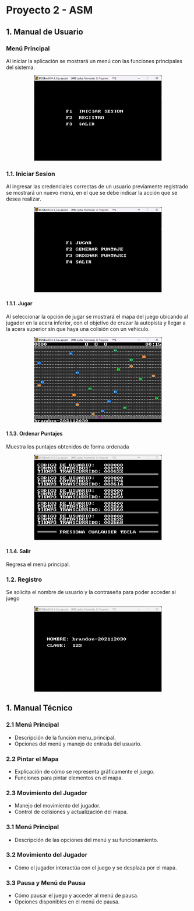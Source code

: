 # **Proyecto 2 - ASM**
## **1. Manual de Usuario**
### Menú Principal
Al iniciar la aplicación se mostrará un menú con las funciones principales del sistema.

<p align="center">
    <img src="Img/9.png" width="350px">
</p>

### 1.1. Iniciar Sesion

Al ingresar las credenciales correctas de un usuario previamente registrado se mostrará un nuevo menú, en el que se debe indicar la acción que se desea realizar.

<p align="center">
    <img src="Img/10.png" width="350px">
</p>

#### 1.1.1. Jugar

Al seleccionar la opción de jugar se mostrará el mapa del juego ubicando al jugador en la acera inferior, con el objetivo de cruzar la autopista y llegar a la acera superior sin que haya una colisión con un vehiculo.

<p align="center">
    <img src="Img/11.png" width="350px">
</p>

#### 1.1.3. Ordenar Puntajes

Muestra los puntajes obtenidos de forma ordenada

<p align="center">
    <img src="Img/12.png" width="350px">
</p>

#### 1.1.4. Salir

Regresa el menú principal.

### 1.2. Registro

Se solicita el nombre de usuario y la contraseña para poder acceder al juego

<p align="center">
    <img src="Img/13.png" width="350px">
</p>


## **1. Manual Técnico**
### 2.1 Menú Principal
* Descripción de la función menu_principal.
* Opciones del menú y manejo de entrada del usuario.

### 2.2 Pintar el Mapa
* Explicación de cómo se representa gráficamente el juego.
* Funciones para pintar elementos en el mapa.

### 2.3 Movimiento del Jugador
* Manejo del movimiento del jugador.
* Control de colisiones y actualización del mapa.

### 3.1 Menú Principal
* Descripción de las opciones del menú y su funcionamiento.

### 3.2 Movimiento del Jugador
* Cómo el jugador interactúa con el juego y se desplaza por el mapa.

### 3.3 Pausa y Menú de Pausa
* Cómo pausar el juego y acceder al menú de pausa.
* Opciones disponibles en el menú de pausa.